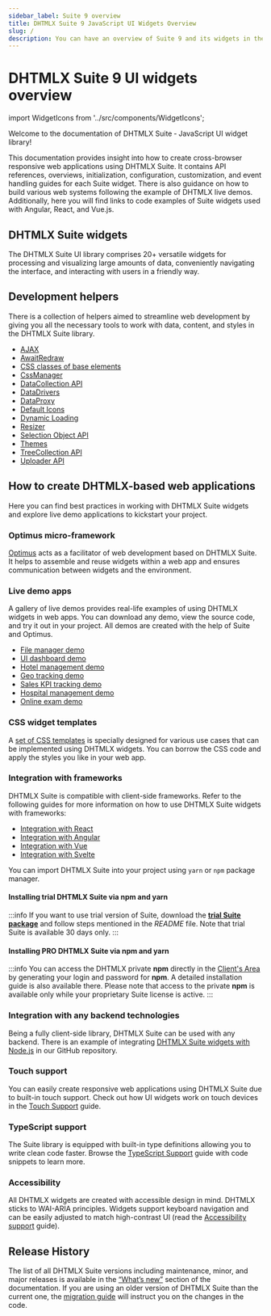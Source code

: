 ```yaml
---
sidebar_label: Suite 9 overview
title: DHTMLX Suite 9 JavaScript UI Widgets Overview 
slug: /
description: You can have an overview of Suite 9 and its widgets in the documentation of the DHTMLX JavaScript UI library. Browse developer guides and API reference, try out code examples and live demos, and download a free 30-day evaluation version of DHTMLX Suite 9.
---
```


# DHTMLX Suite 9 UI widgets overview

import WidgetIcons from '../src/components/WidgetIcons';

Welcome to the documentation of DHTMLX Suite ‐ JavaScript UI widget library!

This documentation provides insight into how to create cross-browser responsive web applications using DHTMLX Suite. It contains API references, overviews, initialization, configuration, customization, and event handling guides for each Suite widget. There is also guidance on how to build various web systems following the example of DHTMLX live demos. Additionally, here you will find links to code examples of Suite widgets used with Angular, React, and Vue.js.

## DHTMLX Suite widgets

The DHTMLX Suite UI library comprises 20+ versatile widgets for processing and visualizing large amounts of data, conveniently navigating the interface, and interacting with users in a friendly way.

<WidgetIcons />

## Development helpers

There is a collection of helpers aimed to streamline web development by giving you all the necessary tools to work with data, content, and styles in the DHTMLX Suite library.

- [AJAX](ajax/)
- [AwaitRedraw](helpers/await_redraw)
- [CSS classes of base elements](helpers/base_elements)
- [CssManager](css_manager/)
- [DataCollection API](data_collection/)
- [DataDrivers](helpers/datadrivers)
- [DataProxy](data_proxy/)
- [Default Icons](helpers/icon)
- [Dynamic Loading](helpers/lazydataproxy)
- [Resizer](helpers/resize_handler)
- [Selection Object API](selection/)
- [Themes](themes/)
- [TreeCollection API](tree_collection/)
- [Uploader API](uploader/)

## How to create DHTMLX-based web applications

Here you can find best practices in working with DHTMLX Suite widgets and explore live demo applications to kickstart your project.

### Optimus micro-framework

[Optimus](/optimus_guides/) acts as a facilitator of web development based on DHTMLX Suite. It helps to assemble and reuse widgets within a web app and ensures communication between widgets and the environment.

### Live demo apps

A gallery of live demos provides real-life examples of using DHTMLX widgets in web apps. You can download any demo, view the source code, and try it out in your project. All demos are created with the help of Suite and Optimus.

- [File manager demo](optimus_guides/filemanager_demo)
- [UI dashboard demo](optimus_guides/dashboard_demo)
- [Hotel management demo](optimus_guides/hotel_demo)
- [Geo tracking demo](optimus_guides/geotracking_demo)
- [Sales KPI tracking demo](optimus_guides/kpi_demo)
- [Hospital management demo](optimus_guides/hospital_demo)
- [Online exam demo](optimus_guides/exam_demo)

### CSS widget templates

A [set of CSS templates](https://dhtmlx.com/docs/products/dhtmlxSuite/how-to-create-javascript-applications/) is specially designed for various use cases that can be implemented using DHTMLX widgets. You can borrow the CSS code and apply the styles you like in your web app.

### Integration with frameworks

[comment]: # (ссылки ниже должны уводить на страницы доки)

DHTMLX Suite is compatible with client-side frameworks. Refer to the following guides for more information on how to use DHTMLX Suite widgets with frameworks:
- [Integration with React](integration/suite_and_react.md)
- [Integration with Angular](integration/suite_and_angular.md)
- [Integration with Vue](integration/suite_and_vue.md)
- [Integration with Svelte](integration/suite_and_svelte.md)

You can import DHTMLX Suite into your project using `yarn` or `npm` package manager.

#### Installing trial DHTMLX Suite via npm and yarn

:::info
If you want to use trial version of Suite, download the [**trial Suite package**](https://dhtmlx.com/docs/products/dhtmlxSuite/download.shtml) and follow steps mentioned in the *README* file. Note that trial Suite is available 30 days only.
:::

#### Installing PRO DHTMLX Suite via npm and yarn

:::info
You can access the DHTMLX private **npm** directly in the [Client's Area](https://dhtmlx.com/clients/) by generating your login and password for **npm**. A detailed installation guide is also available there. Please note that access to the private **npm** is available only while your proprietary Suite license is active.
:::

### Integration with any backend technologies

Being a fully client-side library, DHTMLX Suite can be used with any backend. There is an example of integrating [DHTMLX Suite widgets with Node.js](https://github.com/DHTMLX/nodejs-suite-demo) in our GitHub repository.

### Touch support
You can easily create responsive web applications using DHTMLX Suite due to built-in touch support. Check out how UI widgets work on touch devices in the [Touch Support](/common_features/touch_support/) guide.

### TypeScript support
The Suite library is equipped with built-in type definitions allowing you to write clean code faster. Browse the [TypeScript Support](/common_features/using_typescript/) guide with code snippets to learn more.

### Accessibility

All DHTMLX widgets are created with accessible design in mind. DHTMLX sticks to WAI-ARIA principles. Widgets support keyboard navigation and can be easily adjusted to match high-contrast UI (read the [Accessibility support](common_features/accessibility_support.md) guide).

## Release History

The list of all DHTMLX Suite versions including maintenance, minor, and major releases is available in the [“What’s new”](/whatsnew/) section of the documentation. If you are using an older version of DHTMLX Suite than the current one, the [migration guide](/migration/) will instruct you on the changes in the code.
